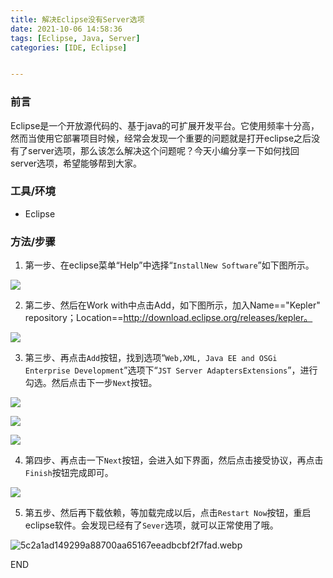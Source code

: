 ```yaml
---
title: 解决Eclipse没有Server选项
date: 2021-10-06 14:58:36
tags: [Eclipse, Java, Server]
categories: [IDE, Eclipse]


---
```


### 前言

Eclipse是一个开放源代码的、基于java的可扩展开发平台。它使用频率十分高，然而当使用它部署项目时候，经常会发现一个重要的问题就是打开eclipse之后没有了server选项，那么该怎么解决这个问题呢？今天小编分享一下如何找回server选项，希望能够帮到大家。



### 工具/环境


*   Eclipse

### 方法/步骤


1.   第一步、在eclipse菜单“Help”中选择“`InstallNew Software`”如下图所示。

![](https://s2.loli.net/2023/07/02/8lp5ROPeQx4uWdL.webp)

2. 第二步、然后在Work with中点击Add，如下图所示，加入Name=="Kepler" repository；Location==http://download.eclipse.org/releases/kepler。

![](https://s2.loli.net/2023/07/02/JvVnDRtsfqAG5gb.webp)

3. 第三步、再点击`Add`按钮，找到选项“`Web,XML, Java EE and OSGi Enterprise Development`”选项下“`JST Server AdaptersExtensions`”，进行勾选。然后点击下一步`Next`按钮。

![](https://s2.loli.net/2023/07/02/Ytjgbd9aRBmFu74.webp)

![](https://s2.loli.net/2023/07/02/Mxa9U1OjlfNqPsJ.webp)

![](https://s2.loli.net/2023/07/02/3wKN7Rm9ZLdtiC5.webp)

4. 第四步、再点击一下`Next`按钮，会进入如下界面，然后点击接受协议，再点击`Finish`按钮完成即可。

![](https://s2.loli.net/2023/07/02/fSFxbaIRBrhP3XW.webp)

5. 第五步、然后再下载依赖，等加载完成以后，点击`Restart Now`按钮，重启eclipse软件。会发现已经有了`Sever`选项，就可以正常使用了哦。

![5c2a1ad149299a88700aa65167eeadbcbf2f7fad.webp](https://s2.loli.net/2023/07/02/P8fNGde2tpD7TJE.webp)

END